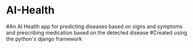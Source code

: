 # AI-Health
#An AI Health app for predicting diseases based on signs and symptoms and prescribing medication based on the detected disease
#Created using the python's django framework
